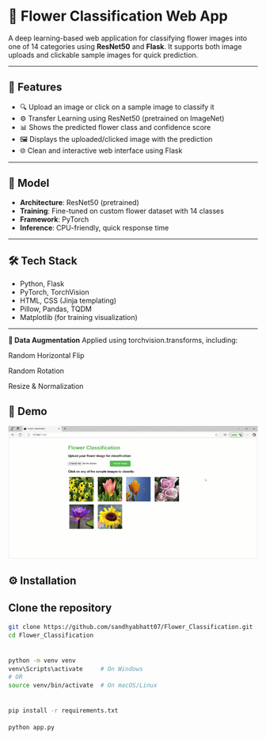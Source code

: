# 🌸 Flower Classification Web App

A deep learning-based web application for classifying flower images into one of 14 categories using **ResNet50** and **Flask**. It supports both image uploads and clickable sample images for quick prediction.

---

## 🚀 Features

- 🔍 Upload an image or click on a sample image to classify it
- ⚙️ Transfer Learning using ResNet50 (pretrained on ImageNet)
- 📊 Shows the predicted flower class and confidence score
- 🖼 Displays the uploaded/clicked image with the prediction
- 🌐 Clean and interactive web interface using Flask

---

## 🧠 Model

- **Architecture**: ResNet50 (pretrained)
- **Training**: Fine-tuned on custom flower dataset with 14 classes
- **Framework**: PyTorch
- **Inference**: CPU-friendly, quick response time

---

## 🛠 Tech Stack

- Python, Flask
- PyTorch, TorchVision
- HTML, CSS (Jinja templating)
- Pillow, Pandas, TQDM
- Matplotlib (for training visualization)

---

**📸 Data Augmentation**
Applied using torchvision.transforms, including:

Random Horizontal Flip

Random Rotation

Resize & Normalization

## 🎥 Demo

![Flower Classifier Demo](static/FlowerClassification.gif)

## ⚙️ Installation

## Clone the repository

```bash
git clone https://github.com/sandhyabhatt07/Flower_Classification.git
cd Flower_Classification


python -m venv venv
venv\Scripts\activate     # On Windows
# OR
source venv/bin/activate  # On macOS/Linux


pip install -r requirements.txt

python app.py



